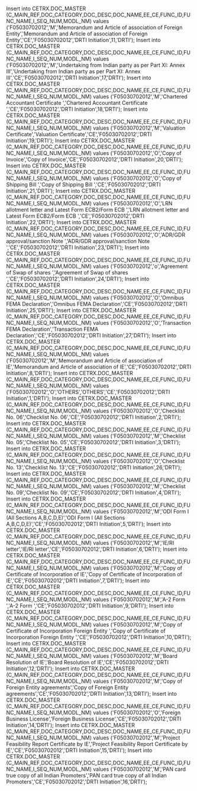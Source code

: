 Insert into CETRX.DOC_MASTER (C_MAIN_REF,DOC_CATEGORY,DOC_DESC,DOC_NAME,EE_CE,FUNC_ID,FUNC_NAME,I_SEQ_NUM,MODL_NM) values ('F05030702012','M','Memorandum and Article of association of Foreign Entity','Memorandum and Article of association of Foreign Entity','CE','F05030702012','DRTI Initiation',11,'DRTI');
Insert into CETRX.DOC_MASTER (C_MAIN_REF,DOC_CATEGORY,DOC_DESC,DOC_NAME,EE_CE,FUNC_ID,FUNC_NAME,I_SEQ_NUM,MODL_NM) values ('F05030702012','M','Undertaking from Indian party as per Part XI: Annex III','Undertaking from Indian party as per Part XI: Annex III','CE','F05030702012','DRTI Initiation',17,'DRTI');
Insert into CETRX.DOC_MASTER (C_MAIN_REF,DOC_CATEGORY,DOC_DESC,DOC_NAME,EE_CE,FUNC_ID,FUNC_NAME,I_SEQ_NUM,MODL_NM) values ('F05030702012','M','Chartered Accountant Certificate ','Chartered Accountant Certificate ','CE','F05030702012','DRTI Initiation',18,'DRTI');
Insert into CETRX.DOC_MASTER (C_MAIN_REF,DOC_CATEGORY,DOC_DESC,DOC_NAME,EE_CE,FUNC_ID,FUNC_NAME,I_SEQ_NUM,MODL_NM) values ('F05030702012','M','Valuation Certificate','Valuation Certificate','CE','F05030702012','DRTI Initiation',19,'DRTI');
Insert into CETRX.DOC_MASTER (C_MAIN_REF,DOC_CATEGORY,DOC_DESC,DOC_NAME,EE_CE,FUNC_ID,FUNC_NAME,I_SEQ_NUM,MODL_NM) values ('F05030702012','O','Copy of Invoice','Copy of Invoice','CE','F05030702012','DRTI Initiation',20,'DRTI');
Insert into CETRX.DOC_MASTER (C_MAIN_REF,DOC_CATEGORY,DOC_DESC,DOC_NAME,EE_CE,FUNC_ID,FUNC_NAME,I_SEQ_NUM,MODL_NM) values ('F05030702012','O','Copy of Shipping Bill ','Copy of Shipping Bill ','CE','F05030702012','DRTI Initiation',21,'DRTI');
Insert into CETRX.DOC_MASTER (C_MAIN_REF,DOC_CATEGORY,DOC_DESC,DOC_NAME,EE_CE,FUNC_ID,FUNC_NAME,I_SEQ_NUM,MODL_NM) values ('F05030702012','O','LRN allotment  letter and Latest Form ECB2/Form ECB ','LRN allotment  letter and Latest Form ECB2/Form ECB ','CE','F05030702012','DRTI Initiation',22,'DRTI');
Insert into CETRX.DOC_MASTER (C_MAIN_REF,DOC_CATEGORY,DOC_DESC,DOC_NAME,EE_CE,FUNC_ID,FUNC_NAME,I_SEQ_NUM,MODL_NM) values ('F05030702012','O','ADR/GDR approval/sanction Note ','ADR/GDR approval/sanction Note ','CE','F05030702012','DRTI Initiation',23,'DRTI');
Insert into CETRX.DOC_MASTER (C_MAIN_REF,DOC_CATEGORY,DOC_DESC,DOC_NAME,EE_CE,FUNC_ID,FUNC_NAME,I_SEQ_NUM,MODL_NM) values ('F05030702012','o','Agreement of Swap of shares ','Agreement of Swap of shares ','CE','F05030702012','DRTI Initiation',24,'DRTI');
Insert into CETRX.DOC_MASTER (C_MAIN_REF,DOC_CATEGORY,DOC_DESC,DOC_NAME,EE_CE,FUNC_ID,FUNC_NAME,I_SEQ_NUM,MODL_NM) values ('F05030702012','O','Omnibus FEMA Declaration','Omnibus FEMA Declaration','CE','F05030702012','DRTI Initiation',25,'DRTI');
Insert into CETRX.DOC_MASTER (C_MAIN_REF,DOC_CATEGORY,DOC_DESC,DOC_NAME,EE_CE,FUNC_ID,FUNC_NAME,I_SEQ_NUM,MODL_NM) values ('F05030702012','O','Transaction FEMA Declaration','Transaction FEMA Declaration','CE','F05030702012','DRTI Initiation',27,'DRTI');
Insert into CETRX.DOC_MASTER (C_MAIN_REF,DOC_CATEGORY,DOC_DESC,DOC_NAME,EE_CE,FUNC_ID,FUNC_NAME,I_SEQ_NUM,MODL_NM) values ('F05030702012','M','Memorandum and Article of association of IE','Memorandum and Article of association of IE','CE','F05030702012','DRTI Initiation',8,'DRTI');
Insert into CETRX.DOC_MASTER (C_MAIN_REF,DOC_CATEGORY,DOC_DESC,DOC_NAME,EE_CE,FUNC_ID,FUNC_NAME,I_SEQ_NUM,MODL_NM) values ('F05030702012','O','OTHERS','OTHERS','CE','F05030702012','DRTI Initiation',1,'DRTI');
Insert into CETRX.DOC_MASTER (C_MAIN_REF,DOC_CATEGORY,DOC_DESC,DOC_NAME,EE_CE,FUNC_ID,FUNC_NAME,I_SEQ_NUM,MODL_NM) values ('F05030702012','O','Checklist No. 06','Checklist No. 06','CE','F05030702012','DRTI Initiation',2,'DRTI');
Insert into CETRX.DOC_MASTER (C_MAIN_REF,DOC_CATEGORY,DOC_DESC,DOC_NAME,EE_CE,FUNC_ID,FUNC_NAME,I_SEQ_NUM,MODL_NM) values ('F05030702012','M','Checklist No. 05','Checklist No. 05','CE','F05030702012','DRTI Initiation',3,'DRTI');
Insert into CETRX.DOC_MASTER (C_MAIN_REF,DOC_CATEGORY,DOC_DESC,DOC_NAME,EE_CE,FUNC_ID,FUNC_NAME,I_SEQ_NUM,MODL_NM) values ('F05030702012','O','Checklist No. 13','Checklist No. 13','CE','F05030702012','DRTI Initiation',26,'DRTI');
Insert into CETRX.DOC_MASTER (C_MAIN_REF,DOC_CATEGORY,DOC_DESC,DOC_NAME,EE_CE,FUNC_ID,FUNC_NAME,I_SEQ_NUM,MODL_NM) values ('F05030702012','M','Checklist No. 09','Checklist No. 09','CE','F05030702012','DRTI Initiation',4,'DRTI');
Insert into CETRX.DOC_MASTER (C_MAIN_REF,DOC_CATEGORY,DOC_DESC,DOC_NAME,EE_CE,FUNC_ID,FUNC_NAME,I_SEQ_NUM,MODL_NM) values ('F05030702012','M','ODI Form I (All Sections A,B,C,D,E)','ODI Form I (All Sections A,B,C,D,E)','CE','F05030702012','DRTI Initiation',5,'DRTI');
Insert into CETRX.DOC_MASTER (C_MAIN_REF,DOC_CATEGORY,DOC_DESC,DOC_NAME,EE_CE,FUNC_ID,FUNC_NAME,I_SEQ_NUM,MODL_NM) values ('F05030702012','M','IE/RI letter','IE/RI letter','CE','F05030702012','DRTI Initiation',6,'DRTI');
Insert into CETRX.DOC_MASTER (C_MAIN_REF,DOC_CATEGORY,DOC_DESC,DOC_NAME,EE_CE,FUNC_ID,FUNC_NAME,I_SEQ_NUM,MODL_NM) values ('F05030702012','M','Copy of Certificate of Incorporation of IE','Copy of Certificate of Incorporation of IE','CE','F05030702012','DRTI Initiation',7,'DRTI');
Insert into CETRX.DOC_MASTER (C_MAIN_REF,DOC_CATEGORY,DOC_DESC,DOC_NAME,EE_CE,FUNC_ID,FUNC_NAME,I_SEQ_NUM,MODL_NM) values ('F05030702012','M','A-2 Form ','A-2 Form ','CE','F05030702012','DRTI Initiation',9,'DRTI');
Insert into CETRX.DOC_MASTER (C_MAIN_REF,DOC_CATEGORY,DOC_DESC,DOC_NAME,EE_CE,FUNC_ID,FUNC_NAME,I_SEQ_NUM,MODL_NM) values ('F05030702012','M','Copy of Certificate of Incorporation Foreign Entity ','Copy of Certificate of Incorporation Foreign Entity ','CE','F05030702012','DRTI Initiation',10,'DRTI');
Insert into CETRX.DOC_MASTER (C_MAIN_REF,DOC_CATEGORY,DOC_DESC,DOC_NAME,EE_CE,FUNC_ID,FUNC_NAME,I_SEQ_NUM,MODL_NM) values ('F05030702012','M','Board Resolution of IE','Board Resolution of IE','CE','F05030702012','DRTI Initiation',12,'DRTI');
Insert into CETRX.DOC_MASTER (C_MAIN_REF,DOC_CATEGORY,DOC_DESC,DOC_NAME,EE_CE,FUNC_ID,FUNC_NAME,I_SEQ_NUM,MODL_NM) values ('F05030702012','M','Copy of Foreign Entity  agreements','Copy of Foreign Entity  agreements','CE','F05030702012','DRTI Initiation',13,'DRTI');
Insert into CETRX.DOC_MASTER (C_MAIN_REF,DOC_CATEGORY,DOC_DESC,DOC_NAME,EE_CE,FUNC_ID,FUNC_NAME,I_SEQ_NUM,MODL_NM) values ('F05030702012','O','Foreign Business License','Foreign Business License','CE','F05030702012','DRTI Initiation',14,'DRTI');
Insert into CETRX.DOC_MASTER (C_MAIN_REF,DOC_CATEGORY,DOC_DESC,DOC_NAME,EE_CE,FUNC_ID,FUNC_NAME,I_SEQ_NUM,MODL_NM) values ('F05030702012','M','Project Feasibility Report Certificate by IE','Project Feasibility Report Certificate by IE','CE','F05030702012','DRTI Initiation',15,'DRTI');
Insert into CETRX.DOC_MASTER (C_MAIN_REF,DOC_CATEGORY,DOC_DESC,DOC_NAME,EE_CE,FUNC_ID,FUNC_NAME,I_SEQ_NUM,MODL_NM) values ('F05030702012','M','PAN card true copy of all Indian Promoters','PAN card true copy of all Indian Promoters','CE','F05030702012','DRTI Initiation',16,'DRTI');
